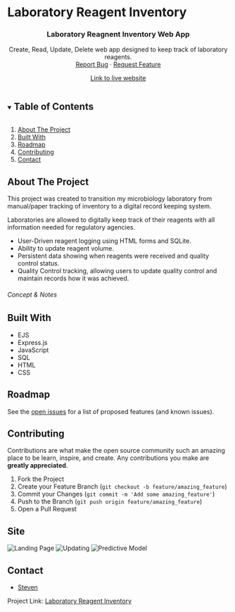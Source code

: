 # Laboratory Reagent Inventory

<!-- README -->
  <h3 align="center">Laboratory Reagnent Inventory Web App</h3>
  <p align="center"> 
    Create, Read, Update, Delete web app designed to keep track of laboratory reagents.
    <br />
    <a href="https://github.com/SteveZych/reagent_inventory/issues">Report Bug</a>
    ·
    <a href="https://github.com/SteveZych/reagent_inventory/issues">Request Feature</a>
  </p>
  <p align="center"><a href="https://reagent-inventory.herokuapp.com/">Link to live website</a></p>


<!-- TABLE OF CONTENTS -->
<details open="open">
  <summary><h2 style="display: inline-block">Table of Contents</h2></summary>
  <ol>
    <li>
      <a href="#about-the-project">About The Project</a>
    <li><a href="#built-with">Built With</a></li>
    <li><a href="#roadmap">Roadmap</a></li>
    <li><a href="#contributing">Contributing</a></li>
    <li><a href="#contact">Contact</a></li>
  </ol>
</details>


<!-- ABOUT THE PROJECT -->
## About The Project

This project was created to transition my microbiology laboratory from manual/paper tracking of inventory to a digital record keeping system.

Laboratories are allowed to digitally keep track of their reagents with all information needed for regulatory agencies.

* User-Driven reagent logging using HTML forms and SQLite.
* Ability to update reagent volume.
* Persistent data showing when reagents were received and quality control status.
* Quality Control tracking, allowing users to update quality control and maintain records how it was achieved.


###### Concept & Notes


<!-- BUILT WITH -->
## Built With
* EJS
* Express.js
* JavaScript
* SQL
* HTML
* CSS



<!-- ROADMAP -->
## Roadmap

See the [open issues](https://github.com/SteveZych/Final-Project/issues) for a list of proposed features (and known issues).


<!-- CONTRIBUTING -->
## Contributing

Contributions are what make the open source community such an amazing place to be learn, inspire, and create. Any contributions you make are **greatly appreciated**.

1. Fork the Project
2. Create your Feature Branch (`git checkout -b feature/amazing_feature`)
3. Commit your Changes (`git commit -m 'Add some amazing_feature'`)
4. Push to the Branch (`git push origin feature/amazing_feature`)
5. Open a Pull Request

<!--SITE-->
## Site
![Landing Page](images/landing.png)
![Updating](images/update.png)
![Predictive Model](images/predictive_model.png)

<!-- CONTACT -->
## Contact

* [Steven](https://github.com/SteveZych)



Project Link: [Laboratory Reagent Inventory](https://github.com/SteveZych/reagent_inventory/)
